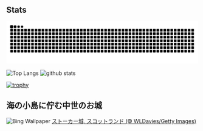 ## Stats
<picture>
  <source media="(prefers-color-scheme: dark)" srcset="https://raw.githubusercontent.com/ba230t/ba230t/output/github-contribution-grid-snake-dark.svg">
  <source media="(prefers-color-scheme: light)" srcset="https://raw.githubusercontent.com/ba230t/ba230t/output/github-contribution-grid-snake.svg">
  <img alt="github contribution grid snake animation" src="https://raw.githubusercontent.com/ba230t/ba230t/output/github-contribution-grid-snake.svg">
</picture>

<p align="left">
  <img alt="Top Langs" height="150px" src="https://github-readme-stats.vercel.app/api/top-langs/?username=ba230t&layout=compact&theme=transparent" />
  <img alt="github stats" height="150px" src="https://github-readme-stats.vercel.app/api?username=ba230t&theme=transparent" />
</p>

[![trophy](https://github-profile-trophy.vercel.app/?username=ba230t&theme=transparent&column=7)](https://github.com/ryo-ma/github-profile-trophy)


<!-- Bing Wallpaper Start -->
## 海の小島に佇む中世のお城
![Bing Wallpaper](https://www.bing.com/th?id=OHR.ArgyllStalker_JA-JP1121064297_1920x1080.jpg&rf=LaDigue_1920x1080.jpg&pid=hp)
[ストーカー城, スコットランド (© WLDavies/Getty Images)](https://www.bing.com/search?q=%E3%82%B9%E3%83%88%E3%83%BC%E3%82%AB%E3%83%BC%E5%9F%8E&form=hpcapt&filters=HpDate%3a%2220250225_1500%22)
<!-- Bing Wallpaper End -->
